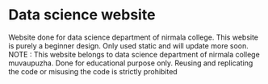 <h1> Data science website</h1>
Website done for data science department of nirmala college.
This website is purely a beginner design. Only used static and will update more soon.
NOTE : This website belongs to data science department of nirmala college muvaupuzha. Done for educational purpose only. Reusing and replicating the code or misusing the code is strictly prohibited 
